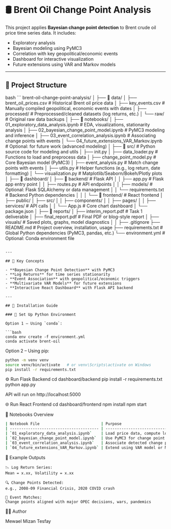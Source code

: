 # 🛢️ Brent Oil Change Point Analysis

This project applies **Bayesian change point detection** to Brent crude oil price time series data. It includes:
- Exploratory analysis
- Bayesian modeling using PyMC3
- Correlation with key geopolitical/economic events
- Dashboard for interactive visualization
- Future extensions using VAR and Markov models

---

## 📁 Project Structure
bash ```
brent-oil-change-point-analysis/
│
├── 📁 data/
│ ├── brent_oil_prices.csv # Historical Brent oil price data
│ ├── key_events.csv # Manually compiled geopolitical, economic events with dates
│ ├── processed/ # Preprocessed/cleaned datasets (log returns, etc.)
│ └── raw/ # Original raw data backups
│
├── 📁 notebooks/
│ ├── 01_exploratory_data_analysis.ipynb # EDA, visualizations, stationarity analysis
│ ├── 02_bayesian_change_point_model.ipynb # PyMC3 modeling and inference
│ ├── 03_event_correlation_analysis.ipynb # Associating change points with events
│ └── 04_future_extensions_VAR_Markov.ipynb # Optional: for future work (advanced modeling)
│
├── 📁 src/ # Python source code for modeling and utils
│ ├── init.py
│ ├── data_loader.py # Functions to load and preprocess data
│ ├── change_point_model.py # Core Bayesian model (PyMC3)
│ ├── event_analysis.py # Match change points with events
│ ├── utils.py # Helper functions (e.g., log return, date formatting)
│ └── visualization.py # Matplotlib/Seaborn/Bokeh/Plotly plots
│
├── 📁 dashboard/
│ ├── 📁 backend/ # Flask API
│ │ ├── app.py # Flask app entry point
│ │ ├── routes.py # API endpoints
│ │ ├── models/ # Optional: Flask SQLAlchemy or data management
│ │ └── requirements.txt # Backend Python dependencies
│ │
│ └── 📁 frontend/ # React frontend
│ ├── public/
│ ├── src/
│ │ ├── components/
│ │ ├── pages/
│ │ ├── services/ # API calls
│ │ └── App.js # Core chart dashboard
│ └── package.json
│
├── 📁 reports/
│ ├── interim_report.pdf # Task 1 deliverable
│ ├── final_report.pdf # Final PDF or blog-style report
│ ├── visuals/ # Saved plots, graphs, model diagnostics
│ 
│
├── .gitignore
├── README.md # Project overview, installation, usage
├── requirements.txt # Global Python dependencies (PyMC3, pandas, etc.)
└── environment.yml # Optional: Conda environment file
```

---

## 🧠 Key Concepts

- **Bayesian Change Point Detection** with PyMC3
- **Log Returns** for time series stationarity
- **Event Association** with geopolitical/economic triggers
- **Multivariate VAR Models** for future extensions
- **Interactive React Dashboard** with Flask API backend

---

## 🚀 Installation Guide

### 🐍 Set Up Python Environment

Option 1 – Using `conda`:

```bash
conda env create -f environment.yml
conda activate brent-oil
```
Option 2 – Using pip:

```bash
python -m venv venv
source venv/bin/activate   # or venv\Scripts\activate on Windows
pip install -r requirements.txt
```

⚙️ Run Flask Backend
cd dashboard/backend
pip install -r requirements.txt
python app.py

API will run on http://localhost:5000

🌐 Run React Frontend
cd dashboard/frontend
npm install
npm start


📘 Notebooks Overview
```bash
| Notebook File                           | Purpose                                                  |
| --------------------------------------- | -------------------------------------------------------- |
| `01_exploratory_data_analysis.ipynb`    | Load price data, compute log returns, visualize patterns |
| `02_bayesian_change_point_model.ipynb`  | Use PyMC3 for change point detection                     |
| `03_event_correlation_analysis.ipynb`   | Associate detected change points with real-world events  |
| `04_future_extensions_VAR_Markov.ipynb` | Extend using VAR model or Markov regime switching        |
```

🔬 Example Outputs

    📉 Log Return Series:
    Mean = x.xx, Volatility = x.xx

    🔍 Change Points Detected:
    e.g., 2008-09 Financial Crisis, 2020 COVID crash

    🔗 Event Matches:
    Change points aligned with major OPEC decisions, wars, pandemics


👨‍💻 Author

Mewael Mizan Tesfay